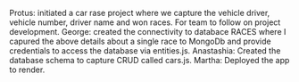 Protus: initiated a car rase project where we capture the vehicle driver, vehicle number, driver name and won races. For team to follow on project development.
George: created the connectivity to databace RACES where I capured the above details about a single race to MongoDb and provide credentials to access the database via entities.js.
Anastashia: Created the database schema to capture CRUD called cars.js.
Martha: Deployed the app to render.
